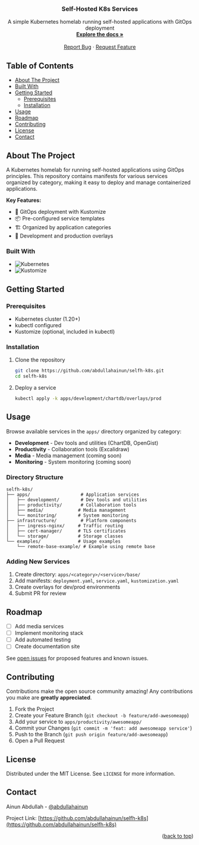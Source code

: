 <div align="center">
  <h3 align="center">Self-Hosted K8s Services</h3>
  <p align="center">
    A simple Kubernetes homelab running self-hosted applications with GitOps deployment
    <br />
    <a href="docs/"><strong>Explore the docs »</strong></a>
    <br />
    <br />
    <a href="https://github.com/abdullahainun/selfh-k8s/issues">Report Bug</a>
    ·
    <a href="https://github.com/abdullahainun/selfh-k8s/issues">Request Feature</a>
  </p>
</div>

## Table of Contents

- [About The Project](#about-the-project)
- [Built With](#built-with)
- [Getting Started](#getting-started)
  - [Prerequisites](#prerequisites)
  - [Installation](#installation)
- [Usage](#usage)
- [Roadmap](#roadmap)
- [Contributing](#contributing)
- [License](#license)
- [Contact](#contact)

## About The Project

A Kubernetes homelab for running self-hosted applications using GitOps principles. This repository contains manifests for various services organized by category, making it easy to deploy and manage containerized applications.

**Key Features:**
- 🚀 GitOps deployment with Kustomize
- 📦 Pre-configured service templates
- 🏗️ Organized by application categories
- 🔧 Development and production overlays

### Built With

- ![Kubernetes](https://img.shields.io/badge/kubernetes-%23326ce5.svg?style=for-the-badge&logo=kubernetes&logoColor=white)
- ![Kustomize](https://img.shields.io/badge/kustomize-326CE5?style=for-the-badge&logo=kubernetes&logoColor=white)

## Getting Started

### Prerequisites

- Kubernetes cluster (1.20+)
- kubectl configured
- Kustomize (optional, included in kubectl)

### Installation

1. Clone the repository
   ```sh
   git clone https://github.com/abdullahainun/selfh-k8s.git
   cd selfh-k8s
   ```

2. Deploy a service
   ```sh
   kubectl apply -k apps/development/chartdb/overlays/prod
   ```

## Usage

Browse available services in the `apps/` directory organized by category:

- **Development** - Dev tools and utilities (ChartDB, OpenGist)
- **Productivity** - Collaboration tools (Excalidraw)
- **Media** - Media management (coming soon)
- **Monitoring** - System monitoring (coming soon)

### Directory Structure

```
selfh-k8s/
├── apps/                   # Application services
│   ├── development/        # Dev tools and utilities
│   ├── productivity/       # Collaboration tools
│   ├── media/             # Media management
│   └── monitoring/        # System monitoring
├── infrastructure/         # Platform components
│   ├── ingress-nginx/     # Traffic routing
│   ├── cert-manager/      # TLS certificates
│   └── storage/           # Storage classes
└── examples/              # Usage examples
    └── remote-base-example/ # Example using remote base
```

### Adding New Services

1. Create directory: `apps/<category>/<service>/base/`
2. Add manifests: `deployment.yaml`, `service.yaml`, `kustomization.yaml`
3. Create overlays for dev/prod environments
4. Submit PR for review

## Roadmap

- [ ] Add media services
- [ ] Implement monitoring stack
- [ ] Add automated testing
- [ ] Create documentation site

See [open issues](https://github.com/abdullahainun/selfh-k8s/issues) for proposed features and known issues.

## Contributing

Contributions make the open source community amazing! Any contributions you make are **greatly appreciated**.

1. Fork the Project
2. Create your Feature Branch (`git checkout -b feature/add-awesomeapp`)
3. Add your service to `apps/productivity/awesomeapp/`
4. Commit your Changes (`git commit -m 'feat: add awesomeapp service'`)
5. Push to the Branch (`git push origin feature/add-awesomeapp`)
6. Open a Pull Request

## License

Distributed under the MIT License. See `LICENSE` for more information.

## Contact

Ainun Abdullah - [@abdullahainun](https://github.com/abdullahainun)

Project Link: [https://github.com/abdullahainun/selfh-k8s](https://github.com/abdullahainun/selfh-k8s)

<p align="right">(<a href="#readme-top">back to top</a>)</p>